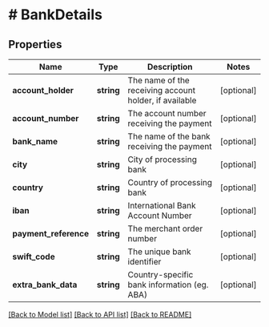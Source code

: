 # # BankDetails

## Properties

Name | Type | Description | Notes
------------ | ------------- | ------------- | -------------
**account_holder** | **string** | The name of the receiving account holder, if available | [optional]
**account_number** | **string** | The account number receiving the payment | [optional]
**bank_name** | **string** | The name of the bank receiving the payment | [optional]
**city** | **string** | City of processing bank | [optional]
**country** | **string** | Country of processing bank | [optional]
**iban** | **string** | International Bank Account Number | [optional]
**payment_reference** | **string** | The merchant order number | [optional]
**swift_code** | **string** | The unique bank identifier | [optional]
**extra_bank_data** | **string** | Country-specific bank information (eg. ABA) | [optional]

[[Back to Model list]](../../README.md#models) [[Back to API list]](../../README.md#endpoints) [[Back to README]](../../README.md)
